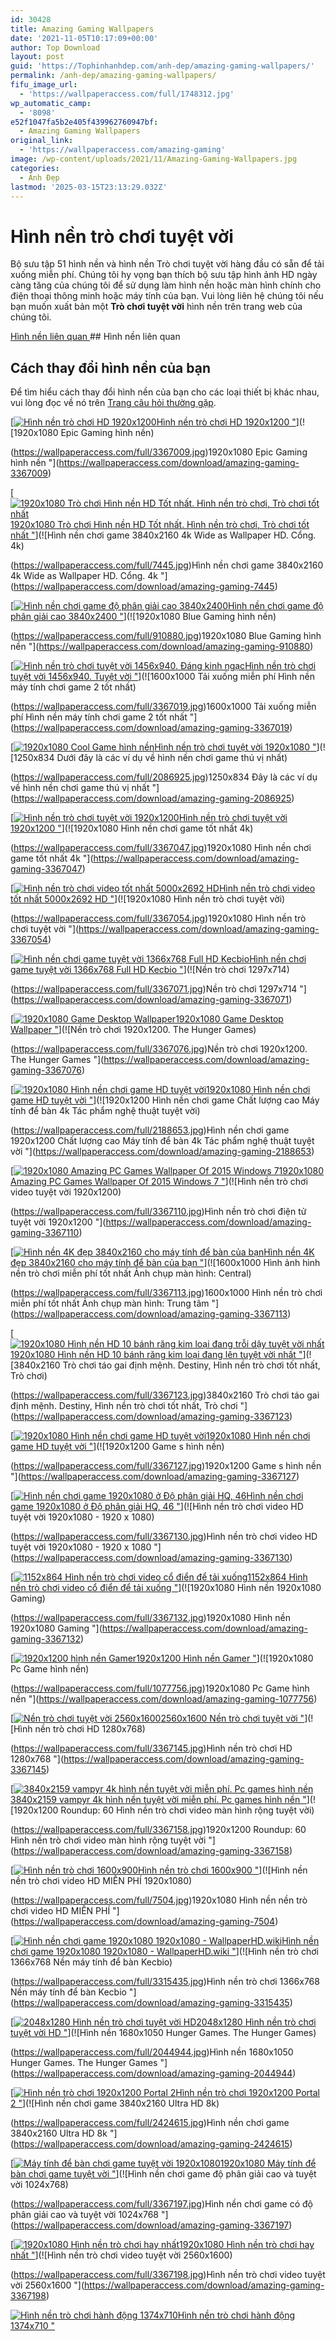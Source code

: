 ```yaml
---
id: 30428
title: Amazing Gaming Wallpapers
date: '2021-11-05T10:17:09+00:00'
author: Top Download
layout: post
guid: 'https://Tophinhanhdep.com/anh-dep/amazing-gaming-wallpapers/'
permalink: /anh-dep/amazing-gaming-wallpapers/
fifu_image_url:
  - 'https://wallpaperaccess.com/full/1748312.jpg'
wp_automatic_camp:
  - '8098'
e52f1047fa5b2e405f439962760947bf:
  - Amazing Gaming Wallpapers
original_link:
  - 'https://wallpaperaccess.com/amazing-gaming'
image: /wp-content/uploads/2021/11/Amazing-Gaming-Wallpapers.jpg
categories:
  - Ảnh Đẹp
lastmod: '2025-03-15T23:13:29.032Z'
---
```

# Hình nền trò chơi tuyệt vời

Bộ sưu tập 51 hình nền và hình nền Trò chơi tuyệt vời hàng đầu có sẵn để tải xuống miễn phí. Chúng tôi hy vọng bạn thích bộ sưu tập hình ảnh HD ngày càng tăng của chúng tôi để sử dụng làm hình nền hoặc màn hình chính cho điện thoại thông minh hoặc máy tính của bạn. Vui lòng liên hệ chúng tôi nếu bạn muốn xuất bản một **Trò chơi tuyệt vời** hình nền trên trang web của chúng tôi.

[Hình nền liên quan ](#related) ## Hình nền liên quan

## Cách thay đổi hình nền của bạn

Để tìm hiểu cách thay đổi hình nền của bạn cho các loại thiết bị khác nhau, vui lòng đọc về nó trên [Trang câu hỏi thường gặp](https://tophinhanhdep.com/faq/).

  
[[![Hình nền trò chơi HD 1920x1200](https://wallpaperaccess.com/full/1748312.jpg)Hình nền trò chơi HD 1920x1200 "](https://wallpaperaccess.com/download/amazing-gaming-1748312)](![1920x1080 Epic Gaming hình nền)

(https://wallpaperaccess.com/full/3367009.jpg)1920x1080 Epic Gaming hình nền "](https://wallpaperaccess.com/download/amazing-gaming-3367009)

[[![1920x1080 Trò chơi Hình nền HD Tốt nhất.  Hình nền trò chơi, Trò chơi tốt nhất](https://wallpaperaccess.com/full/749246.jpg)1920x1080 Trò chơi Hình nền HD Tốt nhất. Hình nền trò chơi, Trò chơi tốt nhất "](https://wallpaperaccess.com/download/amazing-gaming-749246)](![Hình nền chơi game 3840x2160 4k Wide as Wallpaper HD.  Cổng.  4k)

(https://wallpaperaccess.com/full/7445.jpg)Hình nền chơi game 3840x2160 4k Wide as Wallpaper HD. Cổng. 4k "](https://wallpaperaccess.com/download/amazing-gaming-7445)

[[![Hình nền chơi game độ phân giải cao 3840x2400](https://wallpaperaccess.com/full/3367014.jpg)Hình nền chơi game độ phân giải cao 3840x2400 "](https://wallpaperaccess.com/download/amazing-gaming-3367014)](![1920x1080 Blue Gaming hình nền)

(https://wallpaperaccess.com/full/910880.jpg)1920x1080 Blue Gaming hình nền "](https://wallpaperaccess.com/download/amazing-gaming-910880)

[[![Hình nền trò chơi tuyệt vời 1456x940.  Đáng kinh ngạc](https://wallpaperaccess.com/full/3152543.jpg)Hình nền trò chơi tuyệt vời 1456x940. Tuyệt vời "](https://wallpaperaccess.com/download/amazing-gaming-3152543)](![1600x1000 Tải xuống miễn phí Hình nền máy tính chơi game 2 tốt nhất)

(https://wallpaperaccess.com/full/3367019.jpg)1600x1000 Tải xuống miễn phí Hình nền máy tính chơi game 2 tốt nhất "](https://wallpaperaccess.com/download/amazing-gaming-3367019)

[[![1920x1080 Cool Game hình nền](https://wallpaperaccess.com/full/2287156.jpg)Hình nền trò chơi tuyệt vời 1920x1080 "](https://wallpaperaccess.com/download/amazing-gaming-2287156)](![1250x834 Dưới đây là các ví dụ về hình nền chơi game thú vị nhất)

(https://wallpaperaccess.com/full/2086925.jpg)1250x834 Đây là các ví dụ về hình nền chơi game thú vị nhất "](https://wallpaperaccess.com/download/amazing-gaming-2086925)

[[![Hình nền trò chơi tuyệt vời 1920x1200](https://wallpaperaccess.com/full/263149.jpg)Hình nền trò chơi tuyệt vời 1920x1200 "](https://wallpaperaccess.com/download/amazing-gaming-263149)](![1920x1080 Hình nền chơi game tốt nhất 4k)

(https://wallpaperaccess.com/full/3367047.jpg)1920x1080 Hình nền chơi game tốt nhất 4k "](https://wallpaperaccess.com/download/amazing-gaming-3367047)

[[![Hình nền trò chơi video tốt nhất 5000x2692 HD](https://wallpaperaccess.com/full/2044972.jpg)Hình nền trò chơi video tốt nhất 5000x2692 HD "](https://wallpaperaccess.com/download/amazing-gaming-2044972)](![1920x1080 Hình nền trò chơi tuyệt vời)

(https://wallpaperaccess.com/full/3367054.jpg)1920x1080 Hình nền trò chơi tuyệt vời "](https://wallpaperaccess.com/download/amazing-gaming-3367054)

[[![Hình nền chơi game tuyệt vời 1366x768 Full HD Kecbio](https://wallpaperaccess.com/full/2505754.jpg)Hình nền chơi game tuyệt vời 1366x768 Full HD Kecbio "](https://wallpaperaccess.com/download/amazing-gaming-2505754)](![Nền trò chơi 1297x714)

(https://wallpaperaccess.com/full/3367071.jpg)Nền trò chơi 1297x714 "](https://wallpaperaccess.com/download/amazing-gaming-3367071)

[[![1920x1080 Game Desktop Wallpaper](https://wallpaperaccess.com/full/1657054.jpg)1920x1080 Game Desktop Wallpaper "](https://wallpaperaccess.com/download/amazing-gaming-1657054)](![Nền trò chơi 1920x1200.  The Hunger Games)

(https://wallpaperaccess.com/full/3367076.jpg)Nền trò chơi 1920x1200. The Hunger Games "](https://wallpaperaccess.com/download/amazing-gaming-3367076)

[[![1920x1080 Hình nền chơi game HD tuyệt vời](https://wallpaperaccess.com/full/3367095.jpg)1920x1080 Hình nền chơi game HD tuyệt vời "](https://wallpaperaccess.com/download/amazing-gaming-3367095)](![1920x1200 Hình nền chơi game Chất lượng cao Máy tính để bàn 4k Tác phẩm nghệ thuật tuyệt vời)

(https://wallpaperaccess.com/full/2188653.jpg)Hình nền chơi game 1920x1200 Chất lượng cao Máy tính để bàn 4k Tác phẩm nghệ thuật tuyệt vời "](https://wallpaperaccess.com/download/amazing-gaming-2188653)

[[![1920x1080 Amazing PC Games Wallpaper Of 2015 Windows 7](https://wallpaperaccess.com/full/819428.jpg)1920x1080 Amazing PC Games Wallpaper Of 2015 Windows 7 "](https://wallpaperaccess.com/download/amazing-gaming-819428)](![Hình nền trò chơi video tuyệt vời 1920x1200)

(https://wallpaperaccess.com/full/3367110.jpg)Hình nền trò chơi điện tử tuyệt vời 1920x1200 "](https://wallpaperaccess.com/download/amazing-gaming-3367110)

[[![Hình nền 4K đẹp 3840x2160 cho máy tính để bàn của bạn](https://wallpaperaccess.com/full/9143.png)Hình nền 4K đẹp 3840x2160 cho máy tính để bàn của bạn "](https://wallpaperaccess.com/download/amazing-gaming-9143)](![1600x1000 Hình ảnh hình nền trò chơi miễn phí tốt nhất Ảnh chụp màn hình: Central)

(https://wallpaperaccess.com/full/3367113.jpg)1600x1000 Hình nền trò chơi miễn phí tốt nhất Ảnh chụp màn hình: Trung tâm "](https://wallpaperaccess.com/download/amazing-gaming-3367113)

[[![1920x1080 Hình nền HD 10 bánh răng kim loại đang trỗi dậy tuyệt vời nhất](https://wallpaperaccess.com/full/3367119.jpg)1920x1080 Hình nền HD 10 bánh răng kim loại đang lên tuyệt vời nhất "](https://wallpaperaccess.com/download/amazing-gaming-3367119)](![3840x2160 Trò chơi táo gai định mệnh.  Destiny, Hình nền trò chơi tốt nhất, Trò chơi)

(https://wallpaperaccess.com/full/3367123.jpg)3840x2160 Trò chơi táo gai định mệnh. Destiny, Hình nền trò chơi tốt nhất, Trò chơi "](https://wallpaperaccess.com/download/amazing-gaming-3367123)

[[![1920x1080 Hình nền chơi game HD tuyệt vời](https://wallpaperaccess.com/full/3160094.jpg)1920x1080 Hình nền chơi game HD tuyệt vời "](https://wallpaperaccess.com/download/amazing-gaming-3160094)](![1920x1200 Game s hình nền)

(https://wallpaperaccess.com/full/3367127.jpg)1920x1200 Game s hình nền "](https://wallpaperaccess.com/download/amazing-gaming-3367127)

[[![Hình nền chơi game 1920x1080 ở Độ phân giải HQ, 46](https://wallpaperaccess.com/full/3367128.jpg)Hình nền chơi game 1920x1080 ở Độ phân giải HQ, 46 "](https://wallpaperaccess.com/download/amazing-gaming-3367128)](![Hình nền trò chơi video HD tuyệt vời 1920x1080 - 1920 x 1080)

(https://wallpaperaccess.com/full/3367130.jpg)Hình nền trò chơi video HD tuyệt vời 1920x1080 - 1920 x 1080 "](https://wallpaperaccess.com/download/amazing-gaming-3367130)

[[![1152x864 Hình nền trò chơi video cổ điển để tải xuống](https://wallpaperaccess.com/full/1282051.jpg)1152x864 Hình nền trò chơi video cổ điển để tải xuống "](https://wallpaperaccess.com/download/amazing-gaming-1282051)](![1920x1080 Hình nền 1920x1080 Gaming)

(https://wallpaperaccess.com/full/3367132.jpg)1920x1080 Hình nền 1920x1080 Gaming "](https://wallpaperaccess.com/download/amazing-gaming-3367132)

[[![1920x1200 hình nền Gamer](https://wallpaperaccess.com/full/1369327.jpg)1920x1200 Hình nền Gamer "](https://wallpaperaccess.com/download/amazing-gaming-1369327)](![1920x1080 Pc Game hình nền)

(https://wallpaperaccess.com/full/1077756.jpg)1920x1080 Pc Game hình nền "](https://wallpaperaccess.com/download/amazing-gaming-1077756)

[[![Nền trò chơi tuyệt vời 2560x1600](https://wallpaperaccess.com/full/3367135.jpg)2560x1600 Nền trò chơi tuyệt vời "](https://wallpaperaccess.com/download/amazing-gaming-3367135)](![Hình nền trò chơi HD 1280x768)

(https://wallpaperaccess.com/full/3367145.jpg)Hình nền trò chơi HD 1280x768 "](https://wallpaperaccess.com/download/amazing-gaming-3367145)

[[![3840x2159 vampyr 4k hình nền tuyệt vời miễn phí.  Pc games hình nền](https://wallpaperaccess.com/full/3367149.jpg)3840x2159 vampyr 4k hình nền tuyệt vời miễn phí. Pc games hình nền "](https://wallpaperaccess.com/download/amazing-gaming-3367149)](![1920x1200 Roundup: 60 Hình nền trò chơi video màn hình rộng tuyệt vời)

(https://wallpaperaccess.com/full/3367158.jpg)1920x1200 Roundup: 60 Hình nền trò chơi video màn hình rộng tuyệt vời "](https://wallpaperaccess.com/download/amazing-gaming-3367158)

[[![Hình nền trò chơi 1600x900](https://wallpaperaccess.com/full/1748225.jpg)Hình nền trò chơi 1600x900 "](https://wallpaperaccess.com/download/amazing-gaming-1748225)](![Hình nền nền trò chơi video HD MIỄN PHÍ 1920x1080)

(https://wallpaperaccess.com/full/7504.jpg)1920x1080 Hình nền nền trò chơi video HD MIỄN PHÍ "](https://wallpaperaccess.com/download/amazing-gaming-7504)

[[![Hình nền chơi game 1920x1080 1920x1080 - WallpaperHD.wiki](https://wallpaperaccess.com/full/3367162.jpg)Hình nền chơi game 1920x1080 1920x1080 - WallpaperHD.wiki "](https://wallpaperaccess.com/download/amazing-gaming-3367162)](![Hình nền trò chơi 1366x768 Nền máy tính để bàn Kecbio)

(https://wallpaperaccess.com/full/3315435.jpg)Hình nền trò chơi 1366x768 Nền máy tính để bàn Kecbio "](https://wallpaperaccess.com/download/amazing-gaming-3315435)

[[![2048x1280 Hình nền trò chơi tuyệt vời HD](https://wallpaperaccess.com/full/3367179.jpg)2048x1280 Hình nền trò chơi tuyệt vời HD "](https://wallpaperaccess.com/download/amazing-gaming-3367179)](![Hình nền 1680x1050 Hunger Games.  The Hunger Games)

(https://wallpaperaccess.com/full/2044944.jpg)Hình nền 1680x1050 Hunger Games. The Hunger Games "](https://wallpaperaccess.com/download/amazing-gaming-2044944)

[[![Hình nền trò chơi 1920x1200 Portal 2](https://wallpaperaccess.com/full/3367184.jpg)Hình nền trò chơi 1920x1200 Portal 2 "](https://wallpaperaccess.com/download/amazing-gaming-3367184)](![Hình nền chơi game 3840x2160 Ultra HD 8k)

(https://wallpaperaccess.com/full/2424615.jpg)Hình nền chơi game 3840x2160 Ultra HD 8k "](https://wallpaperaccess.com/download/amazing-gaming-2424615)

[[![Máy tính để bàn chơi game tuyệt vời 1920x1080](https://wallpaperaccess.com/full/3367187.jpg)1920x1080 Máy tính để bàn chơi game tuyệt vời "](https://wallpaperaccess.com/download/amazing-gaming-3367187)](![Hình nền chơi game độ phân giải cao và tuyệt vời 1024x768)

(https://wallpaperaccess.com/full/3367197.jpg)Hình nền chơi game có độ phân giải cao và tuyệt vời 1024x768 "](https://wallpaperaccess.com/download/amazing-gaming-3367197)

[[![1920x1080 Hình nền trò chơi hay nhất](https://wallpaperaccess.com/full/736754.jpg)1920x1080 Hình nền trò chơi hay nhất "](https://wallpaperaccess.com/download/amazing-gaming-736754)](![Hình nền trò chơi video tuyệt vời 2560x1600)

(https://wallpaperaccess.com/full/3367198.jpg)Hình nền trò chơi video tuyệt vời 2560x1600 "](https://wallpaperaccess.com/download/amazing-gaming-3367198)

[![Hình nền trò chơi hành động 1374x710](https://wallpaperaccess.com/full/2972477.jpg)Hình nền trò chơi hành động 1374x710 "](https://wallpaperaccess.com/download/amazing-gaming-2972477)

